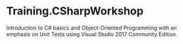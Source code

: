 # Training.CSharpWorkshop
Introduction to C# basics and Object-Oriented Programming with an emphasis on Unit Tests using Visual Studio 2017 Community Edition.
